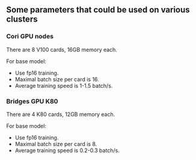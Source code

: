 ## Some parameters that could be used on various clusters

### Cori GPU nodes

There are 8 V100 cards, 16GB memory each.

For base model:

- Use fp16 training.
- Maximal batch size per card is 16.
- Average training speed is 1-1.5 batch/s.
 
### Bridges GPU K80

There are 4 K80 cards, 12GB memory each.

For base model:

- Use fp16 training.
- Maximal batch size per card is 8.
- Average training speed is 0.2-0.3 batch/s.

